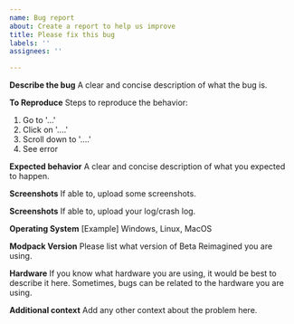 ```yaml
---
name: Bug report
about: Create a report to help us improve
title: Please fix this bug
labels: ''
assignees: ''

---
```


**Describe the bug**
A clear and concise description of what the bug is.

**To Reproduce**
Steps to reproduce the behavior:
1. Go to '...'
2. Click on '....'
3. Scroll down to '....'
4. See error

**Expected behavior**
A clear and concise description of what you expected to happen.

**Screenshots**
If able to, upload some screenshots.

**Screenshots**
If able to, upload your log/crash log.

**Operating System**
[Example] Windows, Linux, MacOS

**Modpack Version**
Please list what version of Beta Reimagined you are using.

**Hardware**
If you know what hardware you are using, it would be best to describe it here. Sometimes, bugs can be related to the hardware you are using.

**Additional context**
Add any other context about the problem here.
